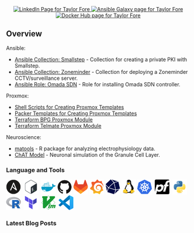 <div id="header" align="center">
  <div id="badges">
    <a href="https://www.linkedin.com/in/trfore">
      <img
        src="https://img.shields.io/badge/LinkedIn-blue?style=for-the-badge&logo=linkedin&logoColor=white"
        alt="LinkedIn Page for Taylor Fore"
      />
    </a>
    <a href="https://galaxy.ansible.com/ui/standalone/namespaces/7110/">
      <img
        src="https://img.shields.io/badge/Ansible Galaxy-red?style=for-the-badge&logo=ansible&logoColor=white"
        alt="Ansible Galaxy page for Taylor Fore"
      />
    </a>
    <a href="https://hub.docker.com/u/trfore">
      <img
        src="https://img.shields.io/badge/Docker Hub-blue?style=for-the-badge&logo=docker&logoColor=white"
        alt="Docker Hub page for Taylor Fore"
      />
    </a>
  </div>
</div>

## Overview

Ansible:

- [Ansible Collection: Smallstep](https://github.com/trfore/ansible-smallstep) - Collection for creating a private PKI with Smallstep.
- [Ansible Collection: Zoneminder](https://github.com/trfore/ansible-role-zoneminder) - Collection for deploying a Zoneminder CCTV/surveillance server.
- [Ansible Role: Omada SDN](https://github.com/trfore/ansible-role-omada-install) - Role for installing Omada SDN controller.

Proxmox:

- [Shell Scripts for Creating Proxmox Templates](https://github.com/trfore/proxmox-template-scripts)
- [Packer Templates for Creating Proxmox Templates](https://github.com/trfore/packer-proxmox-templates)
- [Terraform BPG Proxmox Module](https://github.com/trfore/terraform-bpg-proxmox)
- [Terraform Telmate Proxmox Module](https://github.com/trfore/terraform-telmate-proxmox)

Neuroscience:

- [matools](https://github.com/trfore/matools) - R package for analyzing electrophysiology data.
- [ChAT Model](https://github.com/trfore/chatmodel) - Neuronal simulation of the Granule Cell Layer.

### Language and Tools

<div>
  <img src="https://raw.githubusercontent.com/devicons/devicon/master/icons/ansible/ansible-original.svg" title="ansible" alt="ansible" width="40" height="40"/>&nbsp;
  <img src="https://raw.githubusercontent.com/devicons/devicon/master/icons/bash/bash-original.svg" title="bash" alt="bash" width="40" height="40"/>&nbsp;
  <img src="https://raw.githubusercontent.com/devicons/devicon/master/icons/docker/docker-plain.svg" title="docker" alt="docker" width="40" height="40"/>
  <img src="https://raw.githubusercontent.com/devicons/devicon/master/icons/github/github-original.svg" title="github" alt="github" width="40" height="40"/>
  <img src="https://raw.githubusercontent.com/devicons/devicon/master/icons/gitlab/gitlab-original.svg" title="gitlab" alt="gitlab" width="40" height="40"/>
  <img src="https://raw.githubusercontent.com/devicons/devicon/master/icons/grafana/grafana-original.svg" title="grafana" alt="grafana" width="40" height="40"/>
  <img src="https://raw.githubusercontent.com/devicons/devicon/master/icons/influxdb/influxdb-original.svg" title="influxdb" alt="influxdb" width="40" height="40"/>
  <img src="https://raw.githubusercontent.com/devicons/devicon/master/icons/linux/linux-original.svg" title="linux" alt="linux" width="40" height="40"/>
  <img src="https://raw.githubusercontent.com/devicons/devicon/master/icons/kubernetes/kubernetes-original.svg" title="kubernetes" alt="kubernetes" width="40" height="40"/>&nbsp;
  <img src="https://raw.githubusercontent.com/devicons/devicon/master/icons/pfsense/pfsense-original.svg" title="pfsense" alt="pfsense" width="40" height="40"/>&nbsp;
  <img src="https://raw.githubusercontent.com/devicons/devicon/master/icons/python/python-original.svg" title="python" alt="python" width="40" height="40"/>&nbsp;
  <img src="https://raw.githubusercontent.com/devicons/devicon/master/icons/r/r-original.svg" title="r" alt="r" width="40" height="40"/>&nbsp;
  <img src="https://raw.githubusercontent.com/devicons/devicon/master/icons/terraform/terraform-original.svg" title="terraform" alt="terraform" width="40" height="40"/>&nbsp;
  <img src="https://raw.githubusercontent.com/devicons/devicon/master/icons/vim/vim-plain.svg" title="vim" alt="vim" width="40" height="40"/>&nbsp;
  <img src="https://raw.githubusercontent.com/devicons/devicon/master/icons/vscode/vscode-original.svg" title="vscode" alt="vscode" width="40" height="40"/>&nbsp;

</div>

<!-- [![Top Langs](https://github-readme-stats.vercel.app/api/top-langs/?username=trfore&layout=compact&theme=vision-friendly-dark)](https://github.com/anuraghazra/github-readme-stats) -->

### Latest Blog Posts

<!-- BLOG-POST-LIST:START -->
<!-- BLOG-POST-LIST:END -->
